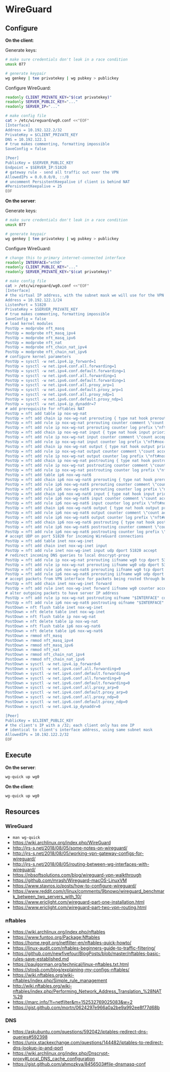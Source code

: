 # WireGuard

## Configure

**On the client**:

Generate keys:

```sh
# make sure credentials don't leak in a race condition
umask 077

# generate keypair
wg genkey | tee privatekey | wg pubkey > publickey
```

Configure WireGuard:

```sh
readonly CLIENT_PRIVATE_KEY="$(cat privatekey)"
readonly SERVER_PUBLIC_KEY="..."
readonly SERVER_IP="..."

# make config file
cat > /etc/wireguard/wg0.conf <<"EOF"
[Interface]
Address = 10.192.122.2/32
PrivateKey = $CLIENT_PRIVATE_KEY
DNS = 10.192.122.1
# true makes commenting, formatting impossible
SaveConfig = false

[Peer]
PublicKey = $SERVER_PUBLIC_KEY
Endpoint = $SERVER_IP:51820
# gateway rule - send all traffic out over the VPN
AllowedIPs = 0.0.0.0/0, ::/0
# uncomment PersistentKeepalive if client is behind NAT
#PersistentKeepalive = 25
EOF
```

**On the server**:

Generate keys:

```sh
# make sure credentials don't leak in a race condition
umask 077

# generate keypair
wg genkey | tee privatekey | wg pubkey > publickey
```

Configure WireGuard:

```sh
# change this to primary internet-connected interface
readonly INTERFACE="eth0"
readonly CLIENT_PUBLIC_KEY="..."
readonly SERVER_PRIVATE_KEY="$(cat privatekey)"

# make config file
cat > /etc/wireguard/wg0.conf <<"EOF"
[Interface]
# the virtual IP address, with the subnet mask we will use for the VPN
Address = 10.192.122.1/24
ListenPort = 51820
PrivateKey = $SERVER_PRIVATE_KEY
# true makes commenting, formatting impossible
SaveConfig = false
# load kernel modules
PostUp = modprobe nft_masq
PostUp = modprobe nft_masq_ipv4
PostUp = modprobe nft_masq_ipv6
PostUp = modprobe nft_nat
PostUp = modprobe nft_chain_nat_ipv4
PostUp = modprobe nft_chain_nat_ipv6
# configure kernel parameters
PostUp = sysctl -w net.ipv4.ip_forward=1
PostUp = sysctl -w net.ipv4.conf.all.forwarding=1
PostUp = sysctl -w net.ipv4.conf.default.forwarding=1
PostUp = sysctl -w net.ipv6.conf.all.forwarding=1
PostUp = sysctl -w net.ipv6.conf.default.forwarding=1
PostUp = sysctl -w net.ipv4.conf.all.proxy_arp=1
PostUp = sysctl -w net.ipv4.conf.default.proxy_arp=1
PostUp = sysctl -w net.ipv6.conf.all.proxy_ndp=1
PostUp = sysctl -w net.ipv6.conf.default.proxy_ndp=1
PostUp = sysctl -w net.ipv4.ip_dynaddr=7
# add prerequisite for nftables NAT
PostUp = nft add table ip nox-wg-nat
PostUp = nft add chain ip nox-wg-nat prerouting { type nat hook prerouting priority 0\; }
PostUp = nft add rule ip nox-wg-nat prerouting counter comment \"count accepted packets\"
PostUp = nft add rule ip nox-wg-nat prerouting counter log prefix \"nft#nox-wg-nat: \"
PostUp = nft add chain ip nox-wg-nat input { type nat hook input priority 100\; }
PostUp = nft add rule ip nox-wg-nat input counter comment \"count accepted packets\"
PostUp = nft add rule ip nox-wg-nat input counter log prefix \"nft#nox-wg-nat: \"
PostUp = nft add chain ip nox-wg-nat output { type nat hook output priority 0\; }
PostUp = nft add rule ip nox-wg-nat output counter comment \"count accepted packets\"
PostUp = nft add rule ip nox-wg-nat output counter log prefix \"nft#nox-wg-nat: \"
PostUp = nft add chain ip nox-wg-nat postrouting { type nat hook postrouting priority 100\; }
PostUp = nft add rule ip nox-wg-nat postrouting counter comment \"count accepted packets\"
PostUp = nft add rule ip nox-wg-nat postrouting counter log prefix \"nft#nox-wg-nat: \"
PostUp = nft add table ip6 nox-wg-nat6
PostUp = nft add chain ip6 nox-wg-nat6 prerouting { type nat hook prerouting priority 0\; }
PostUp = nft add rule ip6 nox-wg-nat6 prerouting counter comment \"count accepted packets\"
PostUp = nft add rule ip6 nox-wg-nat6 prerouting counter log prefix \"nft#nox-wg-nat6: \"
PostUp = nft add chain ip6 nox-wg-nat6 input { type nat hook input priority 100\; }
PostUp = nft add rule ip6 nox-wg-nat6 input counter comment \"count accepted packets\"
PostUp = nft add rule ip6 nox-wg-nat6 input counter log prefix \"nft#nox-wg-nat6: \"
PostUp = nft add chain ip6 nox-wg-nat6 output { type nat hook output priority 0\; }
PostUp = nft add rule ip6 nox-wg-nat6 output counter comment \"count accepted packets\"
PostUp = nft add rule ip6 nox-wg-nat6 output counter log prefix \"nft#nox-wg-nat6: \"
PostUp = nft add chain ip6 nox-wg-nat6 postrouting { type nat hook postrouting priority 100\; }
PostUp = nft add rule ip6 nox-wg-nat6 postrouting counter comment \"count accepted packets\"
PostUp = nft add rule ip6 nox-wg-nat6 postrouting counter log prefix \"nft#nox-wg-nat6: \"
# accept UDP on port 51820 for incoming WireGuard connections
PostUp = nft add table inet nox-wg-inet
PostUp = nft add chain inet nox-wg-inet input
PostUp = nft add rule inet nox-wg-inet input udp dport 51820 accept
# redirect incoming DNS queries to local dnscrypt-proxy
PostUp = nft add rule ip nox-wg-nat prerouting iifname wg0 tcp dport 53 counter dnat to 127.0.0.1:53
PostUp = nft add rule ip nox-wg-nat prerouting iifname wg0 udp dport 53 counter dnat to 127.0.0.1:53
PostUp = nft add rule ip6 nox-wg-nat6 prerouting iifname wg0 tcp dport 53 counter dnat to [::1]:53
PostUp = nft add rule ip6 nox-wg-nat6 prerouting iifname wg0 udp dport 53 counter dnat to [::1]:53
# accept packets from VPN interface for packets being routed through box
PostUp = nft add chain inet nox-wg-inet forward
PostUp = nft add rule inet nox-wg-inet forward iifname wg0 counter accept
# alter outgoing packets to have server IP address
PostUp = nft add rule ip nox-wg-nat postrouting oifname "$INTERFACE" counter masquerade random,persistent
PostUp = nft add rule ip6 nox-wg-nat6 postrouting oifname "$INTERFACE" counter masquerade random,persistent
PostDown = nft flush table inet nox-wg-inet
PostDown = nft delete table inet nox-wg-inet
PostDown = nft flush table ip nox-wg-nat
PostDown = nft delete table ip nox-wg-nat
PostDown = nft flush table ip6 nox-wg-nat6
PostDown = nft delete table ip6 nox-wg-nat6
PostDown = rmmod nft_masq
PostDown = rmmod nft_masq_ipv4
PostDown = rmmod nft_masq_ipv6
PostDown = rmmod nft_nat
PostDown = rmmod nft_chain_nat_ipv4
PostDown = rmmod nft_chain_nat_ipv6
PostDown = sysctl -w net.ipv4.ip_forward=0
PostDown = sysctl -w net.ipv4.conf.all.forwarding=0
PostDown = sysctl -w net.ipv4.conf.default.forwarding=0
PostDown = sysctl -w net.ipv6.conf.all.forwarding=0
PostDown = sysctl -w net.ipv6.conf.default.forwarding=0
PostDown = sysctl -w net.ipv4.conf.all.proxy_arp=0
PostDown = sysctl -w net.ipv4.conf.default.proxy_arp=0
PostDown = sysctl -w net.ipv6.conf.all.proxy_ndp=0
PostDown = sysctl -w net.ipv6.conf.default.proxy_ndp=0
PostDown = sysctl -w net.ipv4.ip_dynaddr=0

[Peer]
PublicKey = $CLIENT_PUBLIC_KEY
# the client's IP with a /32; each client only has one IP
# identical to client's interface address, using same subnet mask
AllowedIPs = 10.192.122.2/32
EOF
```

## Execute

**On the server**:

```sh
wg-quick up wg0
```

**On the client**:

```sh
wg-quick up wg0
```

## Resources

### WireGuard

- `man wg-quick`
- https://wiki.archlinux.org/index.php/WireGuard
- http://jrs-s.net/2018/08/05/some-notes-on-wireguard/
- http://jrs-s.net/2018/08/05/working-vpn-gateway-configs-for-wireguard/
- http://jrs-s.net/2018/08/05/routing-between-wg-interfaces-with-wireguard/
- https://nbsoftsolutions.com/blog/wireguard-vpn-walkthrough
- https://github.com/mrash/Wireguard-macOS-LinuxVM
- https://www.stavros.io/posts/how-to-configure-wireguard/
- https://www.reddit.com/r/linux/comments/9bnowo/wireguard_benchmark_between_two_servers_with_10/
- https://www.ericlight.com/wireguard-part-one-installation.html
- https://www.ericlight.com/wireguard-part-two-vpn-routing.html

### nftables

- https://wiki.archlinux.org/index.php/nftables
- https://www.funtoo.org/Package:Nftables
- https://home.regit.org/netfilter-en/nftables-quick-howto/
- https://linux-audit.com/nftables-beginners-guide-to-traffic-filtering/
- https://github.com/newfivefour/BlogPosts/blob/master/nftables-basic-rules-save-established.md
- https://paulgorman.org/technical/linux-nftables.txt.html
- https://stosb.com/blog/explaining-my-configs-nftables/
- https://wiki.nftables.org/wiki-nftables/index.php/Simple_rule_management
- http://wiki.nftables.org/wiki-nftables/index.php/Performing_Network_Address_Translation_%28NAT%29
- https://marc.info/?l=netfilter&m=152532769025083&w=2
- https://gist.github.com/mortn/0624297e966a0a2be9a992ee8f77d68b

### DNS

- https://askubuntu.com/questions/592042/iptables-redirect-dns-queries#592398
- https://unix.stackexchange.com/questions/144482/iptables-to-redirect-dns-lookup-ip-and-port
- https://wiki.archlinux.org/index.php/Dnscrypt-proxy#Local_DNS_cache_configuration
- https://gist.github.com/ahmozkya/8456503#file-dnsmasq-conf
